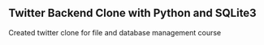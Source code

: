 ## Twitter Backend Clone with Python and SQLite3
Created twitter clone for file and database management course
